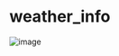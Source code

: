 # weather_info
![image](https://github.com/user-attachments/assets/abbca167-590d-4ebd-9987-e7c3ebe2bfe6)
